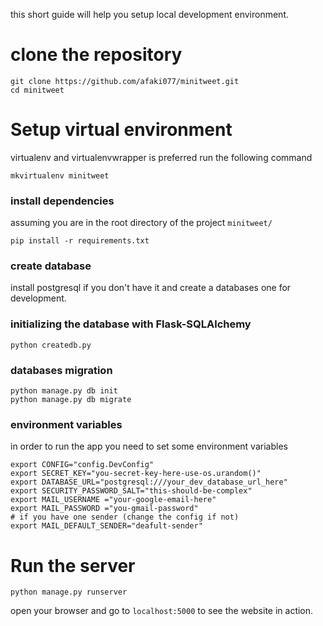 this short guide will help you setup local development environment.

# clone the repository
```
git clone https://github.com/afaki077/minitweet.git
cd minitweet
```

# Setup virtual environment
virtualenv and virtualenvwrapper is preferred
run the following command

```
mkvirtualenv minitweet
```

### install dependencies
assuming you are in the root directory of the project `minitweet/`

```
pip install -r requirements.txt
```

### create database
install postgresql if you don't have it and create a databases
one for development.


### initializing the database with Flask-SQLAlchemy

```
python createdb.py
```

### databases migration
```
python manage.py db init
python manage.py db migrate
```

### environment variables
in order to run the app you need to set some environment variables

```
export CONFIG="config.DevConfig"
export SECRET_KEY="you-secret-key-here-use-os.urandom()"
export DATABASE_URL="postgresql:///your_dev_database_url_here"
export SECURITY_PASSWORD_SALT="this-should-be-complex"
export MAIL_USERNAME ="your-google-email-here"
export MAIL_PASSWORD ="you-gmail-password"
# if you have one sender (change the config if not)
export MAIL_DEFAULT_SENDER="deafult-sender"
```

# Run the server
```
python manage.py runserver
```

open your browser and go to `localhost:5000` to see the website in action.
